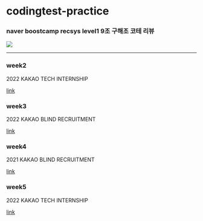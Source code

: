 # codingtest-practice
### naver boostcamp recsys level1 9조 구해조 코테 리뷰
<img src="https://img.shields.io/badge/python-3776AB?style=for-the-badge&logo=python&logoColor=white">

---

### week2
2022 KAKAO TECH INTERNSHIP

[link](https://school.programmers.co.kr/learn/challenges?page=1&partIds=31236)
### week3
2022 KAKAO BLIND RECRUITMENT

[link](https://school.programmers.co.kr/learn/challenges?page=1&partIds=25448)
### week4
2021 KAKAO BLIND RECRUITMENT

[link](https://school.programmers.co.kr/learn/challenges?page=1&partIds=20069)
### week5
2022 KAKAO TECH INTERNSHIP

[link](https://school.programmers.co.kr/learn/challenges?page=1&partIds=22586)

